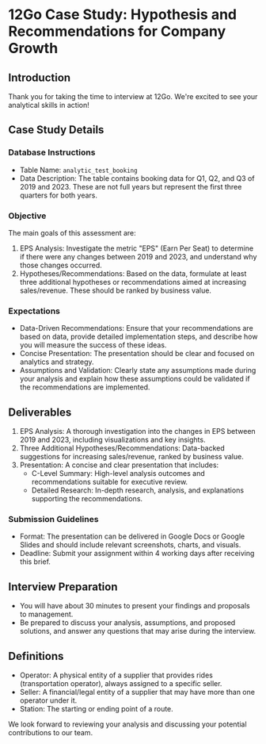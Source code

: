 # 12Go Case Study: Hypothesis and Recommendations for Company Growth

## Introduction
Thank you for taking the time to interview at 12Go. We're excited to see your analytical skills in action!

## Case Study Details

### Database Instructions
- Table Name: `analytic_test_booking`
- Data Description: The table contains booking data for Q1, Q2, and Q3 of 2019 and 2023. These are not full years but represent the first three quarters for both years.

### Objective
The main goals of this assessment are:
1. EPS Analysis: Investigate the metric "EPS" (Earn Per Seat) to determine if there were any changes between 2019 and 2023, and understand why those changes occurred.
2. Hypotheses/Recommendations: Based on the data, formulate at least three additional hypotheses or recommendations aimed at increasing sales/revenue. These should be ranked by business value.

### Expectations
- Data-Driven Recommendations: Ensure that your recommendations are based on data, provide detailed implementation steps, and describe how you will measure the success of these ideas.
- Concise Presentation: The presentation should be clear and focused on analytics and strategy.
- Assumptions and Validation: Clearly state any assumptions made during your analysis and explain how these assumptions could be validated if the recommendations are implemented.

## Deliverables
1. EPS Analysis: A thorough investigation into the changes in EPS between 2019 and 2023, including visualizations and key insights.
2. Three Additional Hypotheses/Recommendations: Data-backed suggestions for increasing sales/revenue, ranked by business value.
3. Presentation: A concise and clear presentation that includes:
   - C-Level Summary: High-level analysis outcomes and recommendations suitable for executive review.
   - Detailed Research: In-depth research, analysis, and explanations supporting the recommendations.

### Submission Guidelines
- Format: The presentation can be delivered in Google Docs or Google Slides and should include relevant screenshots, charts, and visuals.
- Deadline: Submit your assignment within 4 working days after receiving this brief.

## Interview Preparation
- You will have about 30 minutes to present your findings and proposals to management.
- Be prepared to discuss your analysis, assumptions, and proposed solutions, and answer any questions that may arise during the interview.

## Definitions
- Operator: A physical entity of a supplier that provides rides (transportation operator), always assigned to a specific seller.
- Seller: A financial/legal entity of a supplier that may have more than one operator under it.
- Station: The starting or ending point of a route.

We look forward to reviewing your analysis and discussing your potential contributions to our team.
